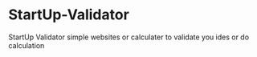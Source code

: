 # StartUp-Validator
StartUp Validator simple websites or calculater to validate you ides or do calculation
